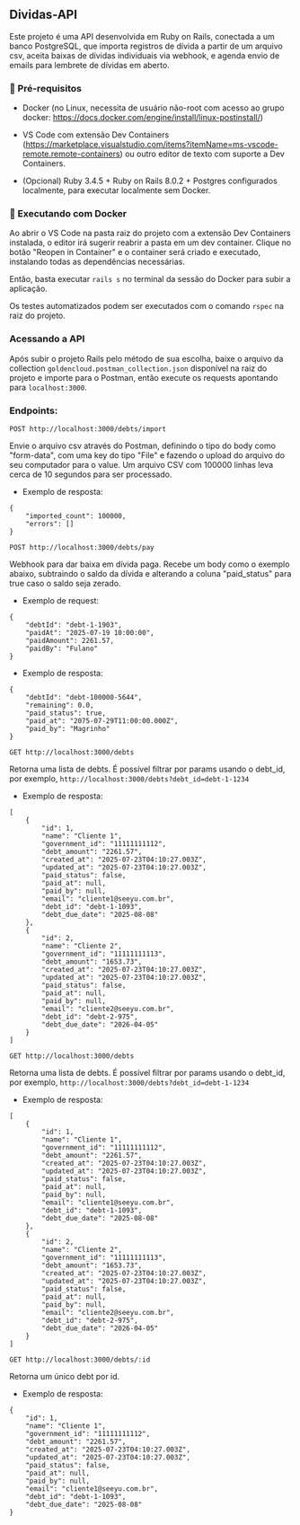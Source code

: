 ## Dividas-API

Este projeto é uma API desenvolvida em Ruby on Rails, conectada a um banco PostgreSQL, que importa registros de dívida a partir de um arquivo csv, aceita baixas de dívidas individuais via webhook, e agenda envio de emails para lembrete de dívidas em aberto.

### 🚀 Pré-requisitos

- Docker (no Linux, necessita de usuário não-root com acesso ao grupo docker: https://docs.docker.com/engine/install/linux-postinstall/)

- VS Code com extensão Dev Containers (https://marketplace.visualstudio.com/items?itemName=ms-vscode-remote.remote-containers) ou outro editor de texto com suporte a Dev Containers.

- (Opcional) Ruby 3.4.5 + Ruby on Rails 8.0.2 + Postgres configurados localmente, para executar localmente sem Docker.


### 🐳 Executando com Docker

Ao abrir o VS Code na pasta raiz do projeto com a extensão Dev Containers instalada, o editor irá sugerir reabrir a pasta em um dev container. Clique no botão "Reopen in Container" e o container será criado e executado, instalando todas as dependências necessárias.

Então, basta executar `rails s` no terminal da sessão do Docker para subir a aplicação.

Os testes automatizados podem ser executados com o comando `rspec` na raiz do projeto.

### Acessando a API

 Após subir o projeto Rails pelo método de sua escolha, baixe o arquivo da collection `goldencloud.postman_collection.json` disponível na raiz do projeto e importe para o Postman, então execute os requests apontando para `localhost:3000`.

### Endpoints:

`POST http://localhost:3000/debts/import`
	
Envie o arquivo csv através do Postman, definindo o tipo do body como "form-data", com uma key do tipo "File" e fazendo o upload do arquivo do seu computador para o value. Um arquivo CSV com 100000 linhas leva cerca de 10 segundos para ser processado.

- Exemplo de resposta:

```
{
	"imported_count": 100000,
	"errors": []
}
```



`POST http://localhost:3000/debts/pay`

Webhook para dar baixa em dívida paga. Recebe um body como o exemplo abaixo, subtraindo o saldo da dívida e alterando a coluna "paid_status" para true caso o saldo seja zerado.
   
   - Exemplo de request:
```
{
	"debtId": "debt-1-1903",
	"paidAt": "2025-07-19 10:00:00",
	"paidAmount": 2261.57,
	"paidBy": "Fulano"
}
```


- Exemplo de resposta:

```
{
    "debtId": "debt-100000-5644",
    "remaining": 0.0,
    "paid_status": true,
    "paid_at": "2075-07-29T11:00:00.000Z",
    "paid_by": "Magrinho"
}
```

`GET http://localhost:3000/debts`
	
Retorna uma lista de debts. É possível filtrar por params usando o debt_id, por exemplo, `http://localhost:3000/debts?debt_id=debt-1-1234`

- Exemplo de resposta:

```
[
    {
        "id": 1,
        "name": "Cliente 1",
        "government_id": "11111111112",
        "debt_amount": "2261.57",
        "created_at": "2025-07-23T04:10:27.003Z",
        "updated_at": "2025-07-23T04:10:27.003Z",
        "paid_status": false,
        "paid_at": null,
        "paid_by": null,
        "email": "cliente1@seeyu.com.br",
        "debt_id": "debt-1-1093",
        "debt_due_date": "2025-08-08"
    },
    {
        "id": 2,
        "name": "Cliente 2",
        "government_id": "11111111113",
        "debt_amount": "1653.73",
        "created_at": "2025-07-23T04:10:27.003Z",
        "updated_at": "2025-07-23T04:10:27.003Z",
        "paid_status": false,
        "paid_at": null,
        "paid_by": null,
        "email": "cliente2@seeyu.com.br",
        "debt_id": "debt-2-975",
        "debt_due_date": "2026-04-05"
    }
]
```

`GET http://localhost:3000/debts`
	
Retorna uma lista de debts. É possível filtrar por params usando o debt_id, por exemplo, `http://localhost:3000/debts?debt_id=debt-1-1234`

- Exemplo de resposta:

```
[
    {
        "id": 1,
        "name": "Cliente 1",
        "government_id": "11111111112",
        "debt_amount": "2261.57",
        "created_at": "2025-07-23T04:10:27.003Z",
        "updated_at": "2025-07-23T04:10:27.003Z",
        "paid_status": false,
        "paid_at": null,
        "paid_by": null,
        "email": "cliente1@seeyu.com.br",
        "debt_id": "debt-1-1093",
        "debt_due_date": "2025-08-08"
    },
    {
        "id": 2,
        "name": "Cliente 2",
        "government_id": "11111111113",
        "debt_amount": "1653.73",
        "created_at": "2025-07-23T04:10:27.003Z",
        "updated_at": "2025-07-23T04:10:27.003Z",
        "paid_status": false,
        "paid_at": null,
        "paid_by": null,
        "email": "cliente2@seeyu.com.br",
        "debt_id": "debt-2-975",
        "debt_due_date": "2026-04-05"
    }
]
```

`GET http://localhost:3000/debts/:id`
	
Retorna um único debt por id.

- Exemplo de resposta:

```
{
    "id": 1,
    "name": "Cliente 1",
    "government_id": "11111111112",
    "debt_amount": "2261.57",
    "created_at": "2025-07-23T04:10:27.003Z",
    "updated_at": "2025-07-23T04:10:27.003Z",
    "paid_status": false,
    "paid_at": null,
    "paid_by": null,
    "email": "cliente1@seeyu.com.br",
    "debt_id": "debt-1-1093",
    "debt_due_date": "2025-08-08"
}
```
